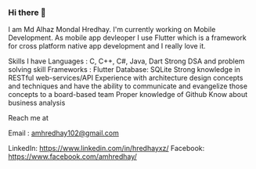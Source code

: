 ### Hi there 👋

I am Md Alhaz Mondal Hredhay. I'm currently working on Mobile Development. As mobile app devleoper I use Flutter which is a framework for cross platform native app development and I really love it.

Skills I have
Languages : C, C++, C#, Java, Dart
Strong DSA and problem solving skill
Frameworks : Flutter
Database: SQLite
Strong knowledge in RESTful web-services/API
Experience with architecture design concepts and techniques and have the ability to communicate and evangelize those concepts to a board-based team
Proper knowledge of Github
Know about business analysis

Reach me at

Email : amhredhay102@gmail.com

LinkedIn: https://www.linkedin.com/in/hredhayxz/
Facebook: https://www.facebook.com/amhredhay/

<!--
**hredhayxz/hredhayxz** is a ✨ _special_ ✨ repository because its `README.md` (this file) appears on your GitHub profile.

Here are some ideas to get you started:

- 🔭 I’m currently working on ...
- 🌱 I’m currently learning ...
- 👯 I’m looking to collaborate on ...
- 🤔 I’m looking for help with ...
- 💬 Ask me about ...
- 📫 How to reach me: ...
- 😄 Pronouns: ...
- ⚡ Fun fact: ...
-->
